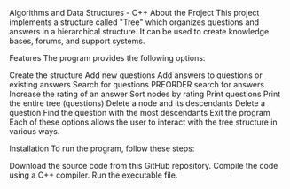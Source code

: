 Algorithms and Data Structures - C++
About the Project
This project implements a structure called "Tree" which organizes questions and answers in a hierarchical structure. It can be used to create knowledge bases, forums, and support systems.

Features
The program provides the following options:

Create the structure
Add new questions
Add answers to questions or existing answers
Search for questions
PREORDER search for answers
Increase the rating of an answer
Sort nodes by rating
Print questions
Print the entire tree (questions)
Delete a node and its descendants
Delete a question
Find the question with the most descendants
Exit the program
Each of these options allows the user to interact with the tree structure in various ways.

Installation
To run the program, follow these steps:

Download the source code from this GitHub repository.
Compile the code using a C++ compiler.
Run the executable file.

